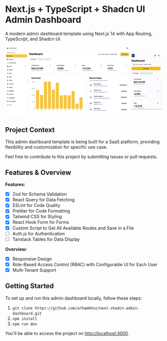 # Next.js + TypeScript + Shadcn UI Admin Dashboard
A modern admin dashboard template using Next.js 14 with App Routing, TypeScript, and Shadcn UI.

<div style="display: flex; align-items: center;">
<img src="./media/dashboard-lg.png" alt="Dashboard Screenshot" width="80%">
<img src="./media/dashboard-sm.gif" alt="Dashboard Demo" width="20%">
</div>

## Project Context

This admin dashboard template is being built for a SaaS platform, providing flexibility and customization for specific use case.

Feel free to contribute to this project by submitting issues or pull requests.

## Features & Overview

**Features:**
- [x] Zod for Schema Validation
- [x] React Query for Data Fetching
- [x] ESLint for Code Quality
- [x] Prettier for Code Formatting
- [x] Tailwind CSS for Styling
- [x] React Hook Form for Forms
- [x] Custom Script to Get All Available Routes and Save in a File
- [ ] Auth.js for Authentication
- [ ] Tanstack Tables for Data Display

**Overview:**
- [x] Responsive Design
- [x] Role-Based Access Control (RBAC) with Configurable UI for Each User
- [x] Multi-Tenant Support

## Getting Started

To set up and run this admin dashboard locally, follow these steps:

1. ```git clone https://github.com/arhamkhnz/next-shadcn-admin-dashboard.git```
2. ```npm install```
3. ```npm run dev```

You'll be able to access the project on [http://localhost:3000](http://localhost:3000).


